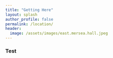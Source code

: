 ```yaml
---
title: "Getting Here"
layout: splash
author_profile: false
permalink: /location/
header:
  image: /assets/images/east.mersea.hall.jpeg
---
```

### Test